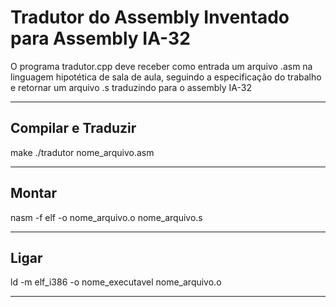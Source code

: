 # Tradutor do Assembly Inventado para Assembly IA-32

O programa tradutor.cpp deve receber como entrada um arquivo .asm na linguagem
hipotética de sala de aula, seguindo a especificação do trabalho e retornar um arquivo .s traduzindo para o assembly IA-32

____
## Compilar e Traduzir
make
./tradutor nome_arquivo.asm
____
## Montar
nasm -f elf -o nome_arquivo.o nome_arquivo.s
____

## Ligar
ld -m elf_i386 -o nome_executavel nome_arquivo.o
____